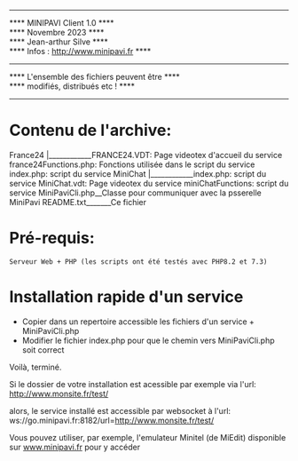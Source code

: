 ****************************************************  
****           MINIPAVI Client 1.0              ****  
****               Novembre 2023                ****  
****            Jean-arthur Silve               ****  
****     Infos : http://www.minipavi.fr         ****  
****                                            ****  
****    L'ensemble des fichiers peuvent être    ****  
****         modifiés, distribués etc !         ****  
****************************************************  


# Contenu de l'archive:

France24
    |____________FRANCE24.VDT: Page videotex d'accueil du service
	             france24Functions.php: Fonctions utilisée dans le script du service
			     index.php: script du service
MiniChat
    |____________index.php: script du service
	             MiniChat.vdt: Page videotex du service
	             miniChatFunctions: script du service
MiniPaviCli.php__Classe pour communiquer avec la psserelle MiniPavi
README.txt_______Ce fichier

# Pré-requis:
    Serveur Web + PHP (les scripts ont été testés avec PHP8.2 et 7.3)

# Installation rapide d'un service
- Copier dans un repertoire accessible les fichiers d'un service +  MiniPaviCli.php
- Modifier le fichier index.php pour que le chemin vers MiniPaviCli.php soit correct

Voilà, terminé.

Si le dossier de votre installation est acessible par exemple via l'url:
http://www.monsite.fr/test/

alors, le service installé est accessible par websocket à l'url:
ws://go.minipavi.fr:8182/url=http://www.monsite.fr/test/

Vous pouvez utiliser, par exemple, l'emulateur Minitel (de MiEdit) disponible sur www.minipavi.fr pour y accéder

